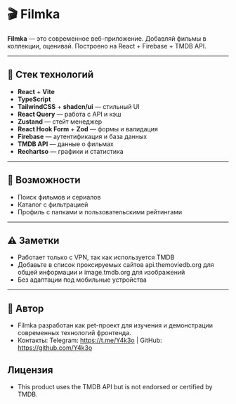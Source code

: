 # 🎬 Filmka

**Filmka** — это современное веб-приложение. Добавляй фильмы в коллекции, оценивай. Построено на React + Firebase + TMDB API.

---

## 🚀 Стек технологий

- **React** + **Vite**
- **TypeScript**
- **TailwindCSS** + **shadcn/ui** — стильный UI
- **React Query** — работа с API и кэш
- **Zustand** — стейт менеджер
- **React Hook Form** + **Zod** — формы и валидация
- **Firebase** — аутентификация и база данных
- **TMDB API** — данные о фильмах
- **Rechartso** — графики и статистика

---

## 🧩 Возможности

- Поиск фильмов и сериалов
- Каталог с фильтрацией
- Профиль с папками и пользовательскими рейтингами

---

## ⚠️ Заметки

- Работает только с VPN, так как используется TMDB
- Добавьте в список проксируемых сайтов api.themoviedb.org для общей информации и image.tmdb.org для изображений
- Без адаптации под мобильные устройства

---

## 🤝 Автор

- Filmka разработан как pet-проект для изучения и демонстрации современных технологий фронтенда.
- Контакты: Telegram: https://t.me/Y4k3o | GitHub: https://github.com/Y4k3o

## Лицензия

- This product uses the TMDB API but is not endorsed or certified by TMDB.
